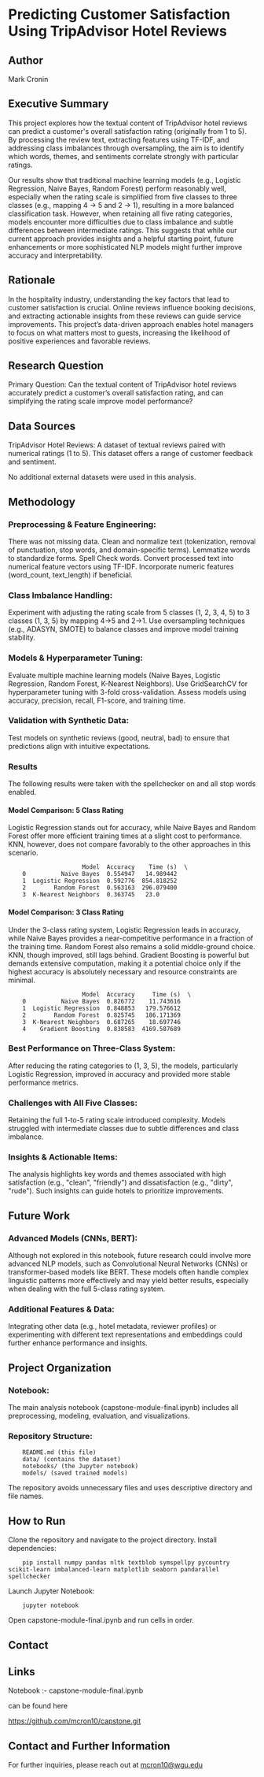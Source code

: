 
# Predicting Customer Satisfaction Using TripAdvisor Hotel Reviews

## Author
Mark Cronin

## Executive Summary

This project explores how the textual content of TripAdvisor hotel reviews can predict a customer's overall satisfaction rating (originally from 1 to 5). By processing the review text, extracting features using TF-IDF, and addressing class imbalances through oversampling, the aim is to identify which words, themes, and sentiments correlate strongly with particular ratings.

Our results show that traditional machine learning models (e.g., Logistic Regression, Naive Bayes, Random Forest) perform reasonably well, especially when the rating scale is simplified from five classes to three classes (e.g., mapping 4 → 5 and 2 → 1), resulting in a more balanced classification task. However, when retaining all five rating categories, models encounter more difficulties due to class imbalance and subtle differences between intermediate ratings. This suggests that while our current approach provides insights and a helpful starting point, future enhancements or more sophisticated NLP models might further improve accuracy and interpretability.

## Rationale

In the hospitality industry, understanding the key factors that lead to customer satisfaction is crucial. Online reviews influence booking decisions, and extracting actionable insights from these reviews can guide service improvements. This project’s data-driven approach enables hotel managers to focus on what matters most to guests, increasing the likelihood of positive experiences and favorable reviews.

## Research Question

Primary Question:
Can the textual content of TripAdvisor hotel reviews accurately predict a customer’s overall satisfaction rating, and can simplifying the rating scale improve model performance?

## Data Sources

TripAdvisor Hotel Reviews:
A dataset of textual reviews paired with numerical ratings (1 to 5). This dataset offers a range of customer feedback and sentiment.

No additional external datasets were used in this analysis.

## Methodology

### Preprocessing & Feature Engineering:
There was not missing data.
Clean and normalize text (tokenization, removal of punctuation, stop words, and domain-specific terms).
Lemmatize words to standardize forms.
Spell Check words.
Convert processed text into numerical feature vectors using TF-IDF.
Incorporate numeric features (word_count, text_length) if beneficial.

### Class Imbalance Handling:
Experiment with adjusting the rating scale from 5 classes (1, 2, 3, 4, 5) to 3 classes (1, 3, 5) by mapping 4→5 and 2→1.
Use oversampling techniques (e.g., ADASYN, SMOTE) to balance classes and improve model training stability.

### Models & Hyperparameter Tuning:
Evaluate multiple machine learning models (Naive Bayes, Logistic Regression, Random Forest, K-Nearest Neighbors).
Use GridSearchCV for hyperparameter tuning with 3-fold cross-validation.
Assess models using accuracy, precision, recall, F1-score, and training time.

### Validation with Synthetic Data:
Test models on synthetic reviews (good, neutral, bad) to ensure that predictions align with intuitive expectations.

### Results
The following results were taken with the spellchecker on and all stop words enabled.

#### Model Comparison: 5 Class Rating
Logistic Regression stands out for accuracy, while Naive Bayes and Random Forest offer more efficient training times at a slight cost to performance. KNN, however, does not compare favorably to the other approaches in this scenario.

                         Model  Accuracy    Time (s)  \
        0          Naive Bayes  0.554947   14.989442   
        1  Logistic Regression  0.592776  854.818252   
        2        Random Forest  0.563163  296.079400   
        3  K-Nearest Neighbors  0.363745   23.0

#### Model Comparison: 3 Class Rating
Under the 3-class rating system, Logistic Regression leads in accuracy, while Naive Bayes provides a near-competitive performance in a fraction of the training time. Random Forest also remains a solid middle-ground choice. KNN, though improved, still lags behind. Gradient Boosting is powerful but demands extensive computation, making it a potential choice only if the highest accuracy is absolutely necessary and resource constraints are minimal.

                         Model  Accuracy     Time (s)  \
        0          Naive Bayes  0.826772    11.743616   
        1  Logistic Regression  0.848853   179.576612   
        2        Random Forest  0.825745   186.171369   
        3  K-Nearest Neighbors  0.687265    18.697746   
        4    Gradient Boosting  0.838583  4169.587689   

### Best Performance on Three-Class System:
After reducing the rating categories to (1, 3, 5), the models, particularly Logistic Regression, improved in accuracy and provided more stable performance metrics.

### Challenges with All Five Classes:
Retaining the full 1-to-5 rating scale introduced complexity. Models struggled with intermediate classes due to subtle differences and class imbalance.

### Insights & Actionable Items:
The analysis highlights key words and themes associated with high satisfaction (e.g., "clean", "friendly") and dissatisfaction (e.g., "dirty", "rude"). Such insights can guide hotels to prioritize improvements.

## Future Work

### Advanced Models (CNNs, BERT):
Although not explored in this notebook, future research could involve more advanced NLP models, such as Convolutional Neural Networks (CNNs) or transformer-based models like BERT. These models often handle complex linguistic patterns more effectively and may yield better results, especially when dealing with the full 5-class rating system.

### Additional Features & Data:
Integrating other data (e.g., hotel metadata, reviewer profiles) or experimenting with different text representations and embeddings could further enhance performance and insights.

## Project Organization

### Notebook:
The main analysis notebook (capstone-module-final.ipynb) includes all preprocessing, modeling, evaluation, and visualizations.

### Repository Structure:
        README.md (this file)
        data/ (contains the dataset)
        notebooks/ (the Jupyter notebook)
        models/ (saved trained models)

The repository avoids unnecessary files and uses descriptive directory and file names.

## How to Run

Clone the repository and navigate to the project directory.
Install dependencies:

        pip install numpy pandas nltk textblob symspellpy pycountry scikit-learn imbalanced-learn matplotlib seaborn pandarallel spellchecker

Launch Jupyter Notebook:

        jupyter notebook

Open capstone-module-final.ipynb and run cells in order.

## Contact

## Links
Notebook :- capstone-module-final.ipynb

can be found here

https://github.com/mcron10/capstone.git

## Contact and Further Information
For further inquiries, please reach out at mcron10@wgu.edu





